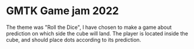 # GMTK Game jam 2022
The theme was "Roll the Dice", I have chosen to make a game about prediction on which side the cube will land. The player is located inside the cube,
and should place dots according to its prediction.
